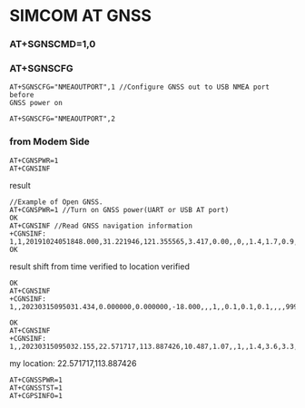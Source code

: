 

# SIMCOM AT GNSS


### AT+SGNSCMD=1,0

### AT+SGNSCFG

    AT+SGNSCFG="NMEAOUTPORT",1 //Configure GNSS out to USB NMEA port before
    GNSS power on

    AT+SGNSCFG="NMEAOUTPORT",2


### from Modem Side 

    AT+CGNSPWR=1
    AT+CGNSINF

result

    //Example of Open GNSS.
    AT+CGNSPWR=1 //Turn on GNSS power(UART or USB AT port)
    OK
    AT+CGNSINF //Read GNSS navigation information
    +CGNSINF: 1,1,20191024051848.000,31.221946,121.355565,3.417,0.00,,0,,1.4,1.7,0.9,,6,,12.4,12.0
    OK

result shift from time verified to location verified

    OK
    AT+CGNSINF
    +CGNSINF: 1,,20230315095031.434,0.000000,0.000000,-18.000,,,1,,0.1,0.1,0.1,,,,9999000.0,6000.0

    OK
    AT+CGNSINF
    +CGNSINF: 1,,20230315095032.155,22.571717,113.887426,10.487,1.07,,1,,1.4,3.6,3.3,,4,,142.8,270.0

my location: 22.571717,113.887426

    AT+CGNSSPWR=1
    AT+CGNSSTST=1
    AT+CGPSINFO=1